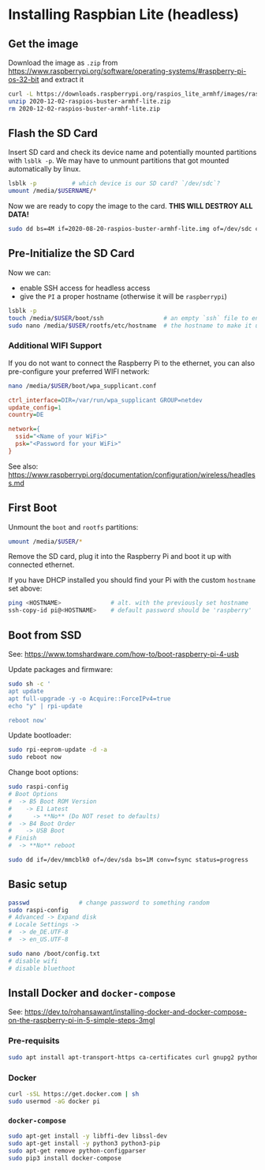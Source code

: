 # Installing Raspbian Lite (headless)

## Get the image

Download the image as `.zip` from https://www.raspberrypi.org/software/operating-systems/#raspberry-pi-os-32-bit and extract it

```bash
curl -L https://downloads.raspberrypi.org/raspios_lite_armhf/images/raspios_lite_armhf-2020-12-04/2020-12-02-raspios-buster-armhf-lite.zip -o 2020-12-02-raspios-buster-armhf-lite.zip
unzip 2020-12-02-raspios-buster-armhf-lite.zip
rm 2020-12-02-raspios-buster-armhf-lite.zip
```

## Flash the SD Card

Insert SD card and check its device name and potentially mounted partitions with `lsblk -p`. We may have to unmount partitions that got mounted automatically by linux.

```bash
lsblk -p          # which device is our SD card? `/dev/sdc`?
umount /media/$USERNAME/*
```

Now we are ready to copy the image to the card. **THIS WILL DESTROY ALL DATA!**

```bash
sudo dd bs=4M if=2020-08-20-raspios-buster-armhf-lite.img of=/dev/sdc conv=fsync status=progress
```

## Pre-Initialize the SD Card

Now we can:

- enable SSH access for headless access
- give the `PI` a proper hostname (otherwise it will be `raspberrypi`)

```bash
lsblk -p
touch /media/$USER/boot/ssh                 # an empty `ssh` file to enable SSH
sudo nano /media/$USER/rootfs/etc/hostname  # the hostname to make it unique
```

### Additional WIFI Support

If you do not want to connect the Raspberry Pi to the ethernet, you can also pre-configure your preferred WIFI network:

```bash
nano /media/$USER/boot/wpa_supplicant.conf
```

```ini
ctrl_interface=DIR=/var/run/wpa_supplicant GROUP=netdev
update_config=1
country=DE

network={
  ssid="<Name of your WiFi>"
  psk="<Password for your WiFi>"
}
```

See also: https://www.raspberrypi.org/documentation/configuration/wireless/headless.md

## First Boot

Unmount the `boot` and `rootfs` partitions:

```bash
umount /media/$USER/*
```

Remove the SD card, plug it into the Raspberry Pi and boot it up with connected ethernet.

If you have DHCP installed you should find your Pi with the custom `hostname` set above:

```bash
ping <HOSTNAME>              # alt. with the previously set hostname
ssh-copy-id pi@<HOSTNAME>    # default password should be 'raspberry'
```

## Boot from SSD

See: https://www.tomshardware.com/how-to/boot-raspberry-pi-4-usb

Update packages and firmware:

```bash
sudo sh -c '
apt update
apt full-upgrade -y -o Acquire::ForceIPv4=true
echo "y" | rpi-update

reboot now'
```

Update bootloader:

```bash
sudo rpi-eeprom-update -d -a
sudo reboot now
```

Change boot options:

```bash
sudo raspi-config
# Boot Options
#  -> B5 Boot ROM Version
#    -> E1 Latest
#      -> **No** (Do NOT reset to defaults)
#  -> B4 Boot Order
#    -> USB Boot
# Finish
#  -> **No** reboot

sudo dd if=/dev/mmcblk0 of=/dev/sda bs=1M conv=fsync status=progress
```

## Basic setup

```bash
passwd              # change password to something random
sudo raspi-config
# Advanced -> Expand disk
# Locale Settings ->
#  -> de_DE.UTF-8
#  -> en_US.UTF-8

sudo nano /boot/config.txt
# disable wifi
# disable bluethoot
```

## Install Docker and `docker-compose`

See: https://dev.to/rohansawant/installing-docker-and-docker-compose-on-the-raspberry-pi-in-5-simple-steps-3mgl

### Pre-requisits

```bash
sudo apt install apt-transport-https ca-certificates curl gnupg2 python-pip
```

### Docker

```bash
curl -sSL https://get.docker.com | sh
sudo usermod -aG docker pi
```

### `docker-compose`

```bash
sudo apt-get install -y libffi-dev libssl-dev
sudo apt-get install -y python3 python3-pip
sudo apt-get remove python-configparser
sudo pip3 install docker-compose
```
